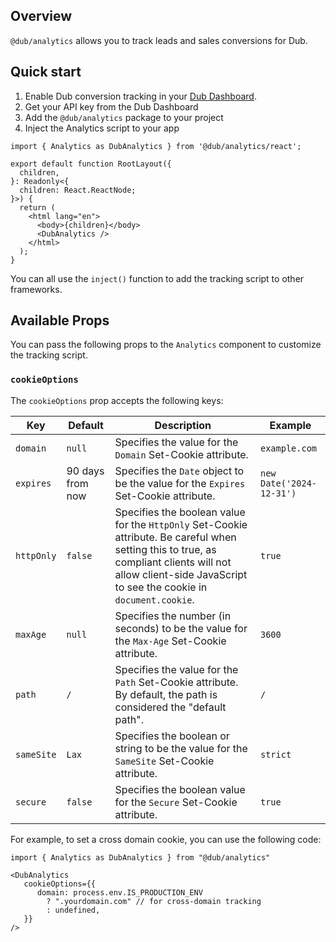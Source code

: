 ## Overview

`@dub/analytics` allows you to track leads and sales conversions for Dub.

## Quick start

  1. Enable Dub conversion tracking in your [Dub Dashboard](https://dub.co).
  2. Get your API key from the Dub Dashboard
  3. Add the `@dub/analytics` package to your project
  4. Inject the Analytics script to your app

  ```tsx
  import { Analytics as DubAnalytics } from '@dub/analytics/react';

  export default function RootLayout({
    children,
  }: Readonly<{
    children: React.ReactNode;
  }>) {
    return (
      <html lang="en">
        <body>{children}</body>
        <DubAnalytics />
      </html>
    );
  }
  ```
  
  You can all use the `inject()` function to add the tracking script to other frameworks.

## Available Props

You can pass the following props to the `Analytics` component to customize the tracking script.

### `cookieOptions`

The `cookieOptions` prop accepts the following keys:

| Key   | Default | Description | Example |
|----------|---------|-------------|---------|
| `domain` | `null` | Specifies the value for the `Domain` Set-Cookie attribute. | `example.com` |
| `expires` | 90 days from now | Specifies the `Date` object to be the value for the `Expires` Set-Cookie attribute. | `new Date('2024-12-31')` |
| `httpOnly` | `false` | Specifies the boolean value for the `HttpOnly` Set-Cookie attribute. Be careful when setting this to true, as compliant clients will not allow client-side JavaScript to see the cookie in `document.cookie`. | `true` |
| `maxAge` | `null` | Specifies the number (in seconds) to be the value for the `Max-Age` Set-Cookie attribute. | `3600` |
| `path` | `/` | Specifies the value for the `Path` Set-Cookie attribute. By default, the path is considered the "default path". | `/` |
| `sameSite` | `Lax` | Specifies the boolean or string to be the value for the `SameSite` Set-Cookie attribute. | `strict` |
| `secure` | `false` | Specifies the boolean value for the `Secure` Set-Cookie attribute. | `true` |

For example, to set a cross domain cookie, you can use the following code:

```tsx
import { Analytics as DubAnalytics } from "@dub/analytics"

<DubAnalytics
   cookieOptions={{
      domain: process.env.IS_PRODUCTION_ENV
        ? ".yourdomain.com" // for cross-domain tracking
        : undefined,
   }}
/>
```
